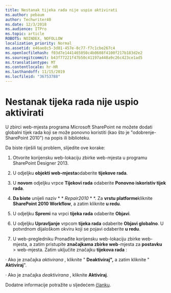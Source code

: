 ```yaml
---
title: Nestanak tijeka rada nije uspio aktivirati
ms.author: pebaum
author: Techwriter40
ms.date: 12/3/2018
ms.audience: ITPro
ms.topic: article
ROBOTS: NOINDEX, NOFOLLOW
localization_priority: Normal
ms.assetid: e46ae8c5-3d81-457e-8c77-f7c1cbe267c4
ms.openlocfilehash: f03d7e1441465050c4b0608f4100f217b183d2e2
ms.sourcegitcommit: b43f77221f47b50c41197a448a9c26c423ce1ad5
ms.translationtype: MT
ms.contentlocale: hr-HR
ms.lasthandoff: 11/15/2019
ms.locfileid: "36753788"
---
```

# <a name="missing-workflow-failed-to-activate"></a>Nestanak tijeka rada nije uspio aktivirati

U zbirci web-mjesta programa Microsoft SharePoint ne možete dodati globalni tijek rada koji se može ponovno koristiti (kao što je "odobrenje-SharePoint 2010") na popis ili biblioteku.
  
Da biste riješili taj problem, slijedite ove korake: 
  
1. Otvorite korijensku web-lokaciju zbirke web-mjesta u programu SharePoint Designer 2013.
  
2. U odjeljku **objekti web-mjesta**odaberite **tijekove rada**. 
  
3. U **novom** odjeljku vrpce **Tijekovi rada** odaberite **Ponovno iskoristiv tijek rada**. 
  
4. **Da biste** unijeli naziv * * *Repair2010* * *. Za **vrstu platforme**kliknite **SharePoint 2010 Workflow**, a zatim kliknite **u redu**. 
  
1. U odjeljku **Spremi** na vrpci **tijeka rada** odaberite **Objavi**. 
  
2. U odjeljku **Upravljanje** vrpcom **tijeka rada** odaberite **Objavi globalno**. U potvrdnom dijaloškom okviru koji se pojavi odaberite **u redu**. 
  
3. U web-pregledniku Pronađite korijensku web-lokaciju zbirke web-mjesta, a zatim pristupite **značajkama zbirke web**-mjesta za **postavku** \> web-mjesta. Zatim uključite značajku **tijekova rada** : 
  
· Ako je značajka *aktivirana* , kliknite " **Deaktiviraj",** a zatim kliknite " **Aktiviraj**". 
  
· Ako je značajka *deaktivirana* , kliknite **Aktiviraj**. 
  
Dodatne informacije potražite u sljedećem [članku](https://go.microsoft.com/fwlink/?linkid=2047770&amp;clcid=0x409).
  

